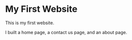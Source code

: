 # My First Website

This is my first website.

I built a home page, a contact us page, and an about page.
